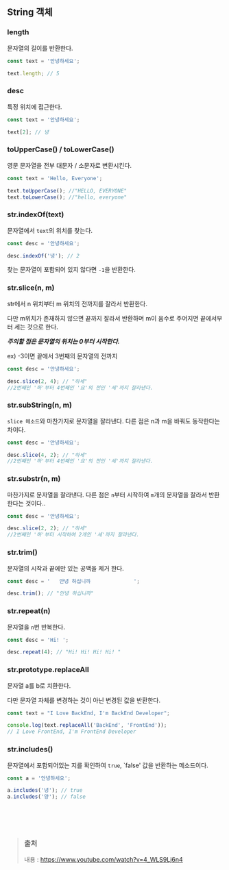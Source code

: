 ## String 객체

### length

문자열의 길이를 반환한다.

```javascript
const text = '안녕하세요';

text.length; // 5
```

### desc

특정 위치에 접근한다.

```javascript
const text = '안녕하세요';

text[2]; // 녕
```

### toUpperCase() / toLowerCase()

영문 문자열을 전부 대문자 / 소문자로 변환시킨다.

```javascript
const text = 'Hello, Everyone';

text.toUpperCase(); //"HELLO, EVERYONE"
text.toLowerCase(); //"hello, everyone"
```

### str.indexOf(text)

문자열에서 `text`의 위치를 찾는다.

```javascript
const desc = '안녕하세요';

desc.indexOf('녕'); // 2
```

찾는 문자열이 포함되어 있지 않다면 `-1`을 반환한다.

### str.slice(n, m)

str에서 n 위치부터 m 위치의 전까지를 잘라서 반환한다.

다만 m위치가 존재하지 않으면 끝까지 잘라서 반환하며
m이 음수로 주어지면 끝에서부터 세는 것으로 한다.

**_주의할 점은 문자열의 위치는 0부터 시작한다._**

ex) -3이면 끝에서 3번째의 문자열의 전까지

```javascript
const desc = '안녕하세요';

desc.slice(2, 4); // "하세"
//2번째인 '하'부터 4번째인 '요'의 전인 '세'까지 잘라낸다.
```

### str.subString(n, m)

`slice 메소드`와 마찬가지로 문자열을 잘라낸다.
다른 점은 n과 m을 바꿔도 동작한다는 차이다.

```javascript
const desc = '안녕하세요';

desc.slice(4, 2); // "하세"
//2번째인 '하'부터 4번째인 '요'의 전인 '세'까지 잘라낸다.
```

### str.substr(n, m)

마찬가지로 문자열을 잘라낸다.
다른 점은 `n`부터 시작하여 `m`개의 문자열을 잘라서 반환한다는 것이다..

```javascript
const desc = '안녕하세요';

desc.slice(2, 2); // "하세"
//2번째인 '하'부터 시작하여 2개인 '세'까지 잘라낸다.
```

### str.trim()

문자열의 시작과 끝에만 있는 공백을 제거 한다.

```javascript
const desc = '   안녕 하십니까              ';

desc.trim(); // "안녕 하십니까"
```

### str.repeat(n)

문자열을 `n`번 반복한다.

```javascript
const desc = 'Hi! ';

desc.repeat(4); // "Hi! Hi! Hi! Hi! "
```

### str.prototype.replaceAll

문자열 a를 b로 치환한다.

다만 문자열 자체를 변경하는 것이 아닌 변경된 값을 반환한다.

```javascript
const text = "I Love BackEnd, I'm BackEnd Developer";

console.log(text.replaceAll('BackEnd', 'FrontEnd'));
// I Love FrontEnd, I'm FrontEnd Developer
```

### str.includes()

문자열에서 포함되어있는 지를 확인하여 `true`, `false' 값을 반환하는 메소드이다.

```javascript
const a = '안녕하세요';

a.includes('녕'); // true
a.includes('양'); // false
```

</br></br></br>

> ### 출처
>
> 내용 : https://www.youtube.com/watch?v=4_WLS9Lj6n4

